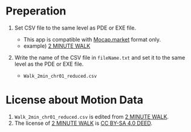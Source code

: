 # Preperation
1. Set CSV file to the same level as PDE or EXE file.
    - This app is compatible with [Mocap.market](https://mocap.market/) format only.
    - example) [2 MINUTE WALK](https://mocap.market/movement-search?f%5B0%5D=category_taxonomy_term_name%3ABiomechanics)

2. Write the name of the CSV file in `fileName.txt` and set it to the same level as the PDE or EXE file.
    - `Walk_2min_chr01_reduced.csv`
# License about Motion Data
1. `Walk_2min_chr01_reduced.csv` is edited from [2 MINUTE WALK](https://mocap.market/movement-search?f%5B0%5D=category_taxonomy_term_name%3ABiomechanics).
2. The license of [2 MINUTE WALK](https://mocap.market/movement-search?f%5B0%5D=category_taxonomy_term_name%3ABiomechanics) is [CC BY-SA 4.0 DEED](https://creativecommons.org/licenses/by-sa/4.0/).